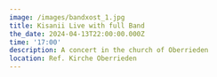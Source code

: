 ```yaml
---
image: /images/bandxost_1.jpg
title: Kisanii Live with full Band
the_date: 2024-04-13T22:00:00.000Z
time: '17:00'
description: A concert in the church of Oberrieden
location: Ref. Kirche Oberrieden
---
```


